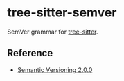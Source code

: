 # tree-sitter-semver

SemVer grammar for [tree-sitter](https://github.com/tree-sitter/tree-sitter).

## Reference

- [Semantic Versioning 2.0.0](https://semver.org/spec/v2.0.0.html)
